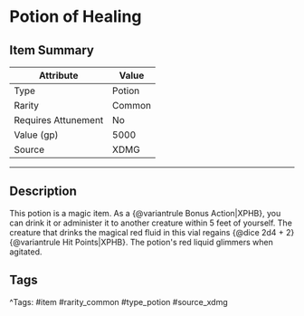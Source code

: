 # Potion of Healing

## Item Summary

| Attribute            | Value                        |
|----------------------|------------------------------|
| Type                 | Potion |
| Rarity               | Common             |
| Requires Attunement  | No                |
| Value (gp)           | 5000    |
| Source               | XDMG |

---

## Description

This potion is a magic item. As a {@variantrule Bonus Action|XPHB}, you can drink it or administer it to another creature within 5 feet of yourself. The creature that drinks the magical red fluid in this vial regains {@dice 2d4 + 2} {@variantrule Hit Points|XPHB}. The potion's red liquid glimmers when agitated.

## Tags

^Tags: #item #rarity_common #type_potion #source_xdmg